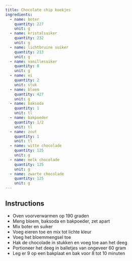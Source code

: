 ```yaml
---
title: Chocolate chip koekjes
ingredients:
  - name: boter
    quantity: 227
    unit: g
  - name: kristalsuiker
    quantity: 232
    unit: g
  - name: lichtbruine suiker
    quantity: 213
    unit: g
  - name: vanillesuiker
    quantity: 8
    unit: g
  - name: ei
    quantity: 2
    unit: stuk
  - name: bloem
    quantity: 427
    unit: g
  - name: baksoda
    quantity: 1
    unit: tl
  - name: bakpoeder
    quantity: 1/2
    unit: tl
  - name: zout
    quantity: 1
    unit: tl
  - name: witte chocolade
    quantity: 125
    unit: g
  - name: melk chocolade
    quantity: 125
    unit: g
  - name: zwarte chocolade
    quantity: 125
    unit: g
---
```


<Recipe />

## Instructions

- Oven voorverwarmen op 190 graden
- Meng bloem, baksoda en bakpoeder, zet apart
- Mix boter en suiker
- Voeg eieren toe en mix tot lichte kleur
- Voeg het bloemmengsel toe
- Hak de chocolade in stukken en voeg toe aan het deeg
- Portioneer het deeg in balletjes van ongeveer 60 gram
- Leg er 9 op een bakplaat en bak voor 8 tot 10 minuten
